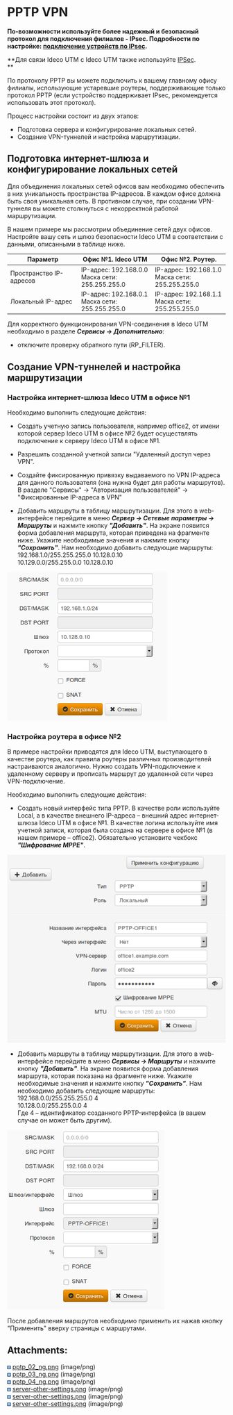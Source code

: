 # PPTP VPN

**По-возможности используйте более надежный и безопасный протокол для
подключения филиалов - IPsec. Подробности по настройке: [подключение
устройств по IPsec](Подключение_устройств).**

**Для связи Ideco UTM с Ideco UTM также используйте [IPSec](IPSec).  
**

По протоколу PPTP вы можете подключить к вашему главному офису филиалы,
использующие устаревшие роутеры, поддерживающие только протокол PPTP
(если устройство поддерживает IPsec, рекомендуется использовать этот
протокол).

Процесс настройки состоит из двух этапов:

  - Подготовка сервера и конфигурирование локальных сетей.
  - Создание VPN-туннелей и настройка маршрутизации.

## Подготовка интернет-шлюза и конфигурирование локальных сетей

Для объединения локальных сетей офисов вам необходимо обеспечить в них
уникальность пространства IP-адресов. В каждом офисе должна быть своя
уникальная сеть. В противном случае, при создании VPN-туннеля вы можете
столкнуться с некорректной работой маршрутизации.

В нашем примере мы рассмотрим объединение сетей двух офисов. Настройте
вашу сеть и шлюз безопасности Ideco UTM в соответствии с данными,
описанными в таблице ниже.

<div class="table-wrap">

<table>
<thead>
<tr class="header">
<th>Параметр</th>
<th>Офис №1. Ideco UTM</th>
<th>Офис №2. Роутер.</th>
</tr>
</thead>
<tbody>
<tr class="odd">
<td>Пространство IP-адресов</td>
<td>IP-адрес: 192.168.0.0<br />
Маска сети: 255.255.255.0</td>
<td>IP-адрес: 192.168.1.0<br />
Маска сети: 255.255.255.0</td>
</tr>
<tr class="even">
<td>Локальный IP-адрес</td>
<td>IP-адрес: 192.168.0.1<br />
Маска сети: 255.255.255.0</td>
<td>IP-адрес: 192.168.1.1<br />
Маска сети: 255.255.255.0</td>
</tr>
</tbody>
</table>

</div>

Для корректного функционирования VPN-соединения в Ideco UTM необходимо в
разделе ***Сервисы*** ***-\> Дополнительно***:

  - отключите проверку обратного пути (RP\_FILTER).

## Создание VPN-туннелей и настройка маршрутизации

### Настройка интернет-шлюза Ideco UTM в офисе №1

Необходимо выполнить следующие действия:

  - Создать учетную запись пользователя, например office2, от имени
    которой сервер Ideco UTM в офисе №2 будет осуществлять
    подключение к серверу Ideco UTM в офисе №1.

  - Разрешить созданной учетной записи "Удаленный доступ через VPN".

  - Создайте фиксированную привязку выдаваемого по VPN IP-адреса для
    данного пользователя (она нужна будет для работы маршрутов).  
    В разделе "Сервисы" -\> "Авторизация пользователей" -\>
    "Фиксированные IP-адреса в VPN"

  - Добавить маршруты в таблицу маршрутизации. Для этого в
    web-интерфейсе перейдите в меню ***Сервер -\> Сетевые
    параметры -\> Маршруты*** и нажмите кнопку ***"Добавить"***. На
    экране появится форма добавления маршрута, которая приведена на
    фрагменте ниже. Укажите необходимые значения и нажмите кнопку
    ***"Сохранить"***. Нам необходимо добавить следующие маршруты:  
    192.168.1.0/255.255.255.0 10.128.0.10  
    10.129.0.0/255.255.0.0 10.128.0.10

![](attachments/1278096/4981640.png)

### Настройка роутера в офисе №2

В примере настройки приводятся для Ideco UTM, выступающего в качестве
роутера, как правила роутеры различных производителей настраиваются
аналогично. Нужно создать VPN-подключение к удаленному серверу и
прописать маршрут до удаленной сети через VPN-подключение.

Необходимо выполнить следующие действия:

  - Создать новый интерфейс типа PPTP. В качестве роли используйте
    Local, а в качестве внешнего IP-адреса – внешний адрес
    интернет-шлюза Ideco UTM в офисе №1. В качестве логина
    используйте имя учетной записи, которая была создана на сервере в
    офисе №1 (в нашем примере – office2). Обязательно установите
    чекбокс ***"Шифрование MPPE"***.

  
![](attachments/1278096/4981641.png)

  - Добавить маршруты в таблицу маршрутизации. Для этого в
    web-интерфейсе перейдите в меню ***Сервисы -\> Маршруты***
    и нажмите кнопку ***"Добавить"***. На экране появится форма
    добавления маршрута, которая показана на фрагменте ниже.
    Укажите необходимые значения и нажмите кнопку ***"Сохранить"***.
    Нам необходимо добавить следующие маршруты:  
    192.168.0.0/255.255.255.0 4  
    10.128.0.0/255.255.0.0 4  
    Где 4 – идентификатор созданного PPTP-интерфейса (в вашем случае он
    может быть другим).

![](attachments/1278096/4981642.png)

После добавления маршрутов необходимо применить их нажав кнопку
"Применить" вверху страницы с маршрутами.

<div class="pageSectionHeader">

## Attachments:

</div>

<div class="greybox" data-align="left">

![](images/icons/bullet_blue.gif)
[pptp\_02\_ng.png](attachments/1278096/4981640.png) (image/png)  
![](images/icons/bullet_blue.gif)
[pptp\_03\_ng.png](attachments/1278096/4981641.png) (image/png)  
![](images/icons/bullet_blue.gif)
[pptp\_04\_ng.png](attachments/1278096/4981642.png) (image/png)  
![](images/icons/bullet_blue.gif)
[server-other-settings.png](attachments/1278096/5472330.png)
(image/png)  
![](images/icons/bullet_blue.gif)
[server-other-settings.png](attachments/1278096/5472331.png)
(image/png)  
![](images/icons/bullet_blue.gif)
[server-other-settings.png](attachments/1278096/5472329.png)
(image/png)  

</div>
